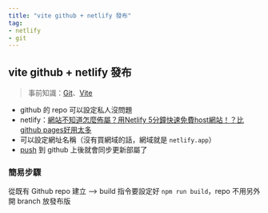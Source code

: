 ```yaml
---
title: "vite github + netlify 發布"
tag: 
- netlify
- git
---
```


##  vite github + netlify 發布
> 事前知識：[Git](Git.md)、[Vite](Vite.md)


- github 的 repo 可以設定私人沒問題
- netlify：[網站不知道怎麼佈屬？用Netlify 5分鐘快速免費host網站！？比github pages好用太多](https://www.youtube.com/watch?v=M28t1rhTkj0&t=372s)
- 可以設定網址名稱（沒有買網域的話，網域就是 `netlify.app`）
- [push](push.md) 到 github 上後就會同步更新部屬了

### 簡易步驟
從既有 Github repo 建立 --> build 指令要設定好 `npm run build`，repo 不用另外開 branch 放發布版


